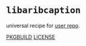 # `libaribcaption`

universal recipe for [user repo](../themartiancompany/ur).

[PKGBUILD](PKGBUILD)
[LICENSE](COPYING)
